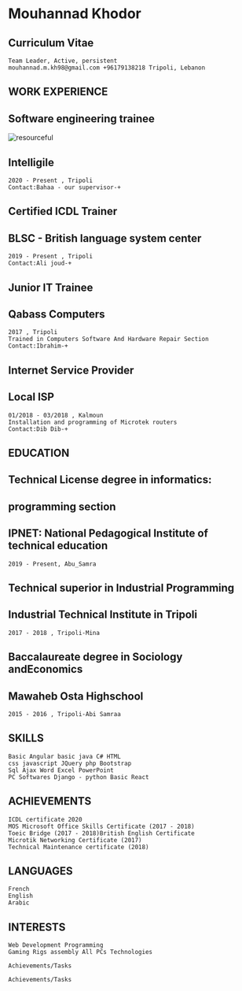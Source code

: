 # Mouhannad Khodor

## Curriculum Vitae

```
Team Leader, Active, persistent
mouhannad.m.kh98@gmail.com +96179138218 Tripoli, Lebanon
```
## WORK EXPERIENCE

## Software engineering trainee

![resourceful](http://www.executivecoachny.com/wp-content/uploads/resourcefulness-gears.jpg)

## Intelligile

```
2020 - Present , Tripoli
Contact:Bahaa - our supervisor-+
```
## Certified ICDL Trainer

## BLSC - British language system center

```
2019 - Present , Tripoli
Contact:Ali joud-+
```
## Junior IT Trainee

## Qabass Computers

```
2017 , Tripoli
Trained in Computers Software And Hardware Repair Section
Contact:Ibrahim-+
```
## Internet Service Provider

## Local ISP

```
01/2018 - 03/2018 , Kalmoun
Installation and programming of Microtek routers
Contact:Dib Dib-+
```
## EDUCATION

## Technical License degree in informatics:

## programming section

## IPNET: National Pedagogical Institute of technical education

```
2019 - Present, Abu_Samra
```
## Technical superior in Industrial Programming

## Industrial Technical Institute in Tripoli

```
2017 - 2018 , Tripoli-Mina
```
## Baccalaureate degree in Sociology andEconomics

## Mawaheb Osta Highschool

```
2015 - 2016 , Tripoli-Abi Samraa
```
## SKILLS

```
Basic Angular basic java C# HTML
css javascript JQuery php Bootstrap
Sql Ajax Word Excel PowerPoint
PC Softwares Django - python Basic React
```
## ACHIEVEMENTS

```
ICDL certificate 2020
MOS Microsoft Office Skills Certificate (2017 - 2018)
Toeic Bridge (2017 - 2018)British English Certificate
Microtik Networking Certificate (2017)
Technical Maintenance certificate (2018)
```
## LANGUAGES

```
French
English
Arabic
```
## INTERESTS

```
Web Development Programming
Gaming Rigs assembly All PCs Technologies
```
```
Achievements/Tasks
```
```
Achievements/Tasks
```

